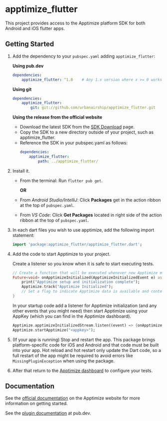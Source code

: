 # apptimize_flutter

This project provides access to the Apptimize platform SDK for
both Android and iOS flutter apps.

## Getting Started

1. Add the dependency to your `pubspec.yaml` adding `apptimize_flutter`:

    **Using pub.dev**
    ```yml
    dependencies:
        apptimize_flutter: ^1.0    # Any 1.x version where x >= 0 works.
    ```

    **Using git**
    ```yml
    dependencies:
        apptimize_flutter:
            git: git://github.com/urbanairship/apptimize_flutter.git
    ```

    **Using the release from the official website**
    * Download the latest SDK from the [SDK Download](https://apptimize.com/docs/sdk-information.html) page.
    * Copy the SDK to a new directory outside of your project, such as apptimize_flutter.
    * Reference the SDK in your pubspec.yaml as follows:
        ```yml
        dependencies:
            apptimize_flutter:
                path: ../apptimize_flutter/
        ```
2. Install it.

    * From the terminal: Run `flutter pub get`.
    
        **OR**

    * From *Android Studio/IntelliJ*: Click **Packages** get in the action ribbon at the top of `pubspec.yaml`.
    * From *VS Code*: Click **Get Packages** located in right side of the action ribbon at the top of `pubspec.yaml`.

3. In each dart files you wish to use apptimize, add the following import statement:

    ```dart
    import 'package:apptimize_flutter/apptimize_flutter.dart';
    ```

4. Add the code to start Apptimize to your project.
    
    Create a listener so you know when it is safe to start executing tests.
    ```dart
    // Create a function that will be executed whenever new Apptimize metadata is downloaded
    Future<void> onApptimizeInitialized(ApptimizeInitializedEvent e) async {
        print("Apptimize setup and initialization complete");
        Apptimize.track("Apptimize Initialized");
        // Set a flag to indicate Apptimize data is available and content can be displayed
    }
    ```

    In your startup code add a listener for Apptimize initialization (and any other events
    that you might need) then start Apptimize using your AppKey (which you can find in the
    Apptimize dashboard).
    ```dart
    Apptimize.apptimizeInitializedStream.listen((event) => {onApptimizeInitialized(event)});
    Apptimize.startApptimize("<appkey>");
    ```

5. (If your app is running) Stop and restart the app. This package brings platform-specific
   code for iOS and Android and that code must be built into your app. Hot reload and hot restart
   only update the Dart code, so a full restart of the app might be required to avoid errors like `MissingPluginException` when using the package.

6. After that return to the [Apptimize dashboard](https://apptimize.com/admin/) to configure
   your tests.

## Documentation

See the [official documentation](https://apptimize.com/docs/installation/flutter-installation.html) on the Apptimize website for more information on getting started.

See the [plugin documentation](https://pub.dev/packages/apptimize_flutter) at pub.dev.